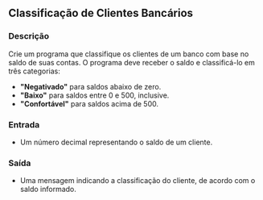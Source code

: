 ## **Classificação de Clientes Bancários**

### **Descrição**  
Crie um programa que classifique os clientes de um banco com base no saldo de suas contas. O programa deve receber o saldo e classificá-lo em três categorias:

- **"Negativado"** para saldos abaixo de zero.
- **"Baixo"** para saldos entre 0 e 500, inclusive.
- **"Confortável"** para saldos acima de 500.

### **Entrada**  
- Um número decimal representando o saldo de um cliente.

### **Saída**  
- Uma mensagem indicando a classificação do cliente, de acordo com o saldo informado.
